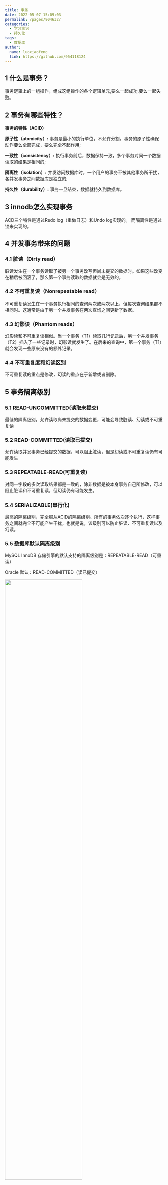```yaml
---
title: 事务
date: 2022-05-07 15:09:03
permalink: /pages/904632/
categories:
  - 学习笔记
  - 持久化
tags:
  - 数据库
author: 
  name: luoxiaofeng
  link: https://github.com/954118124
---
```


## 1 什么是事务？

事务逻辑上的一组操作，组成这组操作的各个逻辑单元,要么一起成功,要么一起失败。

## 2 事务有哪些特性？

**事务的特性（ACID）**

**原子性（atomicity）:** 事务是最小的执行单位，不允许分割。事务的原子性确保动作要么全部完成，要么完全不起作用;

**一致性（consistency）:** 执行事务前后，数据保持一致，多个事务对同一个数据读取的结果是相同的;

**隔离性（isolation）:** 并发访问数据库时，一个用户的事务不被其他事务所干扰，各并发事务之间数据库是独立的;

**持久性（durability）:** 事务一旦结束，数据就持久到数据库。

<!-- more -->

## 3 innodb怎么实现事务

ACD三个特性是通过Redo log（重做日志）和Undo log实现的。 而隔离性是通过锁来实现的。

## 4 并发事务带来的问题

### 4.1 脏读（Dirty read）

脏读发生在一个事务读取了被另一个事务改写但尚未提交的数据时。如果这些改变在稍后被回滚了，那么第一个事务读取的数据就会是无效的。

### 4.2 不可重复读（Nonrepeatable read）

不可重复读发生在一个事务执行相同的查询两次或两次以上，但每次查询结果都不相同时。这通常是由于另一个并发事务在两次查询之间更新了数据。

### 4.3 幻影读（Phantom reads）

幻影读和不可重复读相似。当一个事务（T1）读取几行记录后，另一个并发事务（T2）插入了一些记录时，幻影读就发生了。在后来的查询中，第一个事务（T1）就会发现一些原来没有的额外记录。

### 4.4 不可重复度和幻读区别

不可重复读的重点是修改，幻读的重点在于新增或者删除。

## 5 事务隔离级别

### 5.1 READ-UNCOMMITTED(读取未提交)

最低的隔离级别，允许读取尚未提交的数据变更，可能会导致脏读、幻读或不可重复读

### 5.2 READ-COMMITTED(读取已提交)

允许读取并发事务已经提交的数据，可以阻止脏读，但是幻读或不可重复读仍有可能发生

### 5.3 REPEATABLE-READ(可重复读)

对同一字段的多次读取结果都是一致的，除非数据是被本身事务自己所修改，可以阻止脏读和不可重复读，但幻读仍有可能发生。

### 5.4 SERIALIZABLE(串行化)

最高的隔离级别，完全服从ACID的隔离级别。所有的事务依次逐个执行，这样事务之间就完全不可能产生干扰，也就是说，该级别可以防止脏读、不可重复读以及幻读。

### 5.5 数据库默认隔离级别

MySQL InnoDB 存储引擎的默认支持的隔离级别是：REPEATABLE-READ（可重读）

Oracle 默认：READ-COMMITTED（读已提交）

<img src="http://media.luoxiaofeng.cn/blog/img/a94967fbc3b08e972fee8687d3a96146.png" class="imgcss" width="70%">

## 6 Spring 事务中的隔离级别

**TransactionDefinition 接口中定义了五个表示隔离级别的常量:**

TransactionDefinition.ISOLATION_DEFAULT

TransactionDefinition.ISOLATION_READ_UNCOMMITTED

TransactionDefinition.ISOLATION_READ_COMMITTED

TransactionDefinition.ISOLATION_REPEATABLE_READ

TransactionDefinition.ISOLATION_SERIALIZABLE

### 6.1 ISOLATION_DEFAULT

使用后端数据库默认的隔离级别。

Mysql 默认采用的 REPEATABLE_READ隔离级别。Oracle 默认采用的 READ_COMMITTED隔离级别。

### 6.2 ISOLATION_READ_UNCOMMITTED

最低的隔离级别，允许读取尚未提交的数据变更，可能会导致脏读、幻读或不可重复读。

### 6.3 ISOLATION_READ_COMMITTED

允许读取并发事务已经提交的数据，可以阻止脏读，但是幻读或不可重复读仍有可能发生。

### 6.4 ISOLATION_REPEATABLE_READ

对同一字段的多次读取结果都是一致的，除非数据是被本身事务自己所修改，可以阻止脏读和不可重复读，但幻读仍有可能发生。

### 6.5 ISOLATION_SERIALIZABLE

最高的隔离级别，完全服从ACID的隔离级别。

所有事务依次逐个执行，事务之间不产生干扰，也就是说该级别可以防止脏读、不可重复读以及幻读。

但是这将严重影响程序的性能。通常情况下也不会用到该级别。

## 7 Spring事务的7种传播行为

### 7.1 保证同一个事务中

#### 1 PROPAGATION_REQUIRED

**如果存在一个事务则支持当前事务，如果不存在就新建一个(默认)**

<img src="http://media.luoxiaofeng.cn/blog/img/5ebd355004cffff75d16dcbbad70ff50.png" class="imgcss" width="70%"> 

#### 2 PROPAGATION_SUPPORTS

**如果存在一个事务则支持当前事务，如果不存在，就不使用事务**

**<img src="http://media.luoxiaofeng.cn/blog/img/8739e831fd7c045572d57af1727a58a9.png" class="imgcss" width="70%">**

#### 3 PROPAGATION_MANDATORY

**如果存在一个事务则支持当前事务，如果不存在，抛出异常**

**<img src="http://media.luoxiaofeng.cn/blog/img/e8b9cf464c845d1e6789e1d9fa7990f8.png" class="imgcss" width="70%">**

### 7.1 保证没有在同一个事务中

#### PROPAGATION_REQUIRES_NEW

**如果有事务存在，挂起当前事务，创建一个新的事务**

**<img src="http://media.luoxiaofeng.cn/blog/img/62b28f87dbe5152367d921c6389a53c9.png" class="imgcss" width="70%">**

#### 5.PROPAGATION_NOT_SUPPORTED

**以非事务方式运行，如果有事务存在，挂起当前事务**

**<img src="http://media.luoxiaofeng.cn/blog/img/0eb5d553d14fb2587cb1d76b6d5f99a9.png" class="imgcss" width="70%">**

#### 6.PROPAGATION_NEVER

**以非事务方式运行，如果有事务存在，抛出异常**

#### 7.PROPAGATION_NESTED

**如果当前事务存在，则嵌套事务执行**

<img src="http://media.luoxiaofeng.cn/blog/img/5beb9270fd8429f96118093e23a9f289.png" class="imgcss" width="70%"> 

### 7.2 传播级别不生效原因？

<img src="http://media.luoxiaofeng.cn/blog/img/5825e61f42435a62cbc1282493e92da0.png" class="imgcss" width="70%"> 

必须用注入的实例（代理类实例，有代理事务逻辑处理），否则只是普通类实例会导致事务代码不生效。

可以类自己注入自己实例。